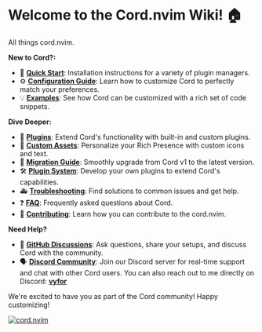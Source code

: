 # Welcome to the Cord.nvim Wiki! 🏠

All things cord.nvim.

**New to Cord?:**

- 🚀 **[Quick Start](../../README.md#📦-quick-start)**: Installation instructions for a variety of plugin managers.
- ⚙️ **[Configuration Guide](./Configuration.md)**: Learn how to customize Cord to perfectly match your preferences.
- 💡 **[Examples](./Examples.md)**: See how Cord can be customized with a rich set of code snippets.

**Dive Deeper:**

- 🔌 **[Plugins](./Plugins.md)**: Extend Cord's functionality with built-in and custom plugins.
- 🎨 **[Custom Assets](./Assets.md)**: Personalize your Rich Presence with custom icons and text.
- 📖 **[Migration Guide](./Migration.md)**:  Smoothly upgrade from Cord v1 to the latest version.
- 🛠️ **[Plugin System](./Plugin-System.md)**: Develop your own plugins to extend Cord's capabilities.
- 🚑 **[Troubleshooting](./Troubleshooting.md)**: Find solutions to common issues and get help.
- ❓ **[FAQ](./FAQ.md)**: Frequently asked questions about Cord.
- 🤝 **[Contributing](./Contributing.md)**:  Learn how you can contribute to the cord.nvim.

**Need Help?**

- 💬 **[GitHub Discussions](https://github.com/vyfor/cord.nvim/discussions)**: Ask questions, share your setups, and discuss Cord with the community.
- 🗣️ **[Discord Community](https://discord.gg/q9rC4bjCHv)**: Join our Discord server for real-time support and chat with other Cord users. You can also reach out to me directly on Discord: <a href="https://discord.com/users/446729269872427018">**vyfor**</a>

We're excited to have you as part of the Cord community! Happy customizing!

<div><a href="https://discord.gg/q9rC4bjCHv"><img src="https://discord.com/api/guilds/1322899307925602366/widget.png?style=banner3" alt="cord.nvim"/></a></div>
